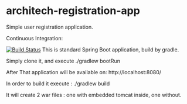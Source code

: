 # architech-registration-app
Simple user registration application.

Continuous Integration:

[![Build Status](https://snap-ci.com/lukasz-szewc/simple-registration-app/branch/master/build_image)](https://snap-ci.com/lukasz-szewc/simple-registration-app/branch/master)
This is standard Spring Boot application, build by gradle.

Simply clone it, and execute ./gradlew bootRun    

After That application will be available on: http://localhost:8080/



In order to build it execute : ./gradlew build 

It will create 2 war files : one with embedded tomcat inside, one without.

